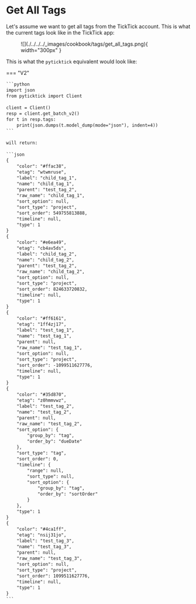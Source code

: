 # Get All Tags

Let's assume we want to get all tags from the TickTick account. This is what the current tags look like in the TickTick app:

<figure markdown="span">
    ![](./../../../_images/cookbook/tags/get_all_tags.png){ width="300px" }
</figure>

This is what the `pyticktick` equivalent would look like:

=== "V2"

    ```python
    import json
    from pyticktick import Client

    client = Client()
    resp = client.get_batch_v2()
    for t in resp.tags:
        print(json.dumps(t.model_dump(mode="json"), indent=4))
    ```

    will return:

    ```json
    {
        "color": "#ffac38",
        "etag": "wtwmruse",
        "label": "child_tag_1",
        "name": "child_tag_1",
        "parent": "test_tag_2",
        "raw_name": "child_tag_1",
        "sort_option": null,
        "sort_type": "project",
        "sort_order": 549755813888,
        "timeline": null,
        "type": 1
    }
    {
        "color": "#e6ea49",
        "etag": "cb4av5ds",
        "label": "child_tag_2",
        "name": "child_tag_2",
        "parent": "test_tag_2",
        "raw_name": "child_tag_2",
        "sort_option": null,
        "sort_type": "project",
        "sort_order": 824633720832,
        "timeline": null,
        "type": 1
    }
    {
        "color": "#ff6161",
        "etag": "1ff4zj17",
        "label": "test_tag_1",
        "name": "test_tag_1",
        "parent": null,
        "raw_name": "test_tag_1",
        "sort_option": null,
        "sort_type": "project",
        "sort_order": -1099511627776,
        "timeline": null,
        "type": 1
    }
    {
        "color": "#35d870",
        "etag": "z0hmmvwz",
        "label": "test_tag_2",
        "name": "test_tag_2",
        "parent": null,
        "raw_name": "test_tag_2",
        "sort_option": {
            "group_by": "tag",
            "order_by": "dueDate"
        },
        "sort_type": "tag",
        "sort_order": 0,
        "timeline": {
            "range": null,
            "sort_type": null,
            "sort_option": {
                "group_by": "tag",
                "order_by": "sortOrder"
            }
        },
        "type": 1
    }
    {
        "color": "#4ca1ff",
        "etag": "nsij31jo",
        "label": "test_tag_3",
        "name": "test_tag_3",
        "parent": null,
        "raw_name": "test_tag_3",
        "sort_option": null,
        "sort_type": "project",
        "sort_order": 1099511627776,
        "timeline": null,
        "type": 1
    }
    ```
